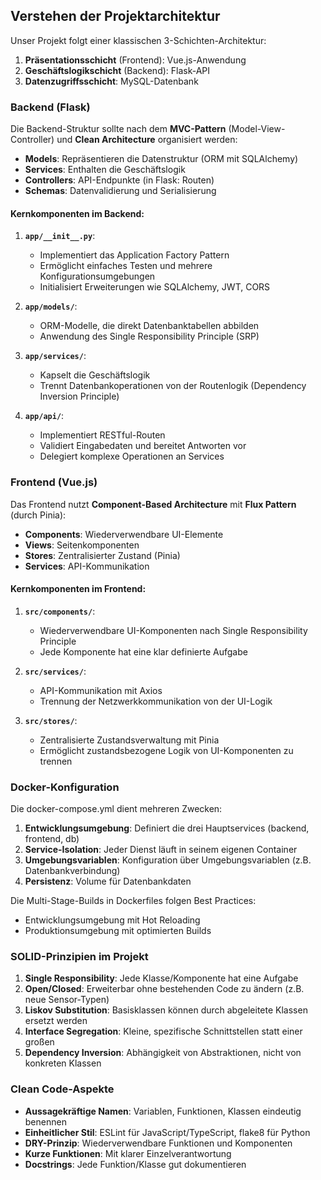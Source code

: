 ## Verstehen der Projektarchitektur

Unser Projekt folgt einer klassischen 3-Schichten-Architektur:

1. **Präsentationsschicht** (Frontend): Vue.js-Anwendung
2. **Geschäftslogikschicht** (Backend): Flask-API
3. **Datenzugriffsschicht**: MySQL-Datenbank

### Backend (Flask)

Die Backend-Struktur sollte nach dem **MVC-Pattern** (Model-View-Controller) und **Clean Architecture** organisiert werden:

- **Models**: Repräsentieren die Datenstruktur (ORM mit SQLAlchemy)
- **Services**: Enthalten die Geschäftslogik
- **Controllers**: API-Endpunkte (in Flask: Routen)
- **Schemas**: Datenvalidierung und Serialisierung

#### Kernkomponenten im Backend:

1. **`app/__init__.py`**: 
   - Implementiert das Application Factory Pattern
   - Ermöglicht einfaches Testen und mehrere Konfigurationsumgebungen
   - Initialisiert Erweiterungen wie SQLAlchemy, JWT, CORS

2. **`app/models/`**: 
   - ORM-Modelle, die direkt Datenbanktabellen abbilden
   - Anwendung des Single Responsibility Principle (SRP)

3. **`app/services/`**:
   - Kapselt die Geschäftslogik
   - Trennt Datenbankoperationen von der Routenlogik (Dependency Inversion Principle)

4. **`app/api/`**:
   - Implementiert RESTful-Routen
   - Validiert Eingabedaten und bereitet Antworten vor
   - Delegiert komplexe Operationen an Services

### Frontend (Vue.js)

Das Frontend nutzt **Component-Based Architecture** mit **Flux Pattern** (durch Pinia):

- **Components**: Wiederverwendbare UI-Elemente
- **Views**: Seitenkomponenten
- **Stores**: Zentralisierter Zustand (Pinia)
- **Services**: API-Kommunikation

#### Kernkomponenten im Frontend:

1. **`src/components/`**:
   - Wiederverwendbare UI-Komponenten nach Single Responsibility Principle
   - Jede Komponente hat eine klar definierte Aufgabe

2. **`src/services/`**:
   - API-Kommunikation mit Axios
   - Trennung der Netzwerkkommunikation von der UI-Logik

3. **`src/stores/`**:
   - Zentralisierte Zustandsverwaltung mit Pinia
   - Ermöglicht zustandsbezogene Logik von UI-Komponenten zu trennen

### Docker-Konfiguration

Die docker-compose.yml dient mehreren Zwecken:

1. **Entwicklungsumgebung**: Definiert die drei Hauptservices (backend, frontend, db)
2. **Service-Isolation**: Jeder Dienst läuft in seinem eigenen Container
3. **Umgebungsvariablen**: Konfiguration über Umgebungsvariablen (z.B. Datenbankverbindung)
4. **Persistenz**: Volume für Datenbankdaten

Die Multi-Stage-Builds in Dockerfiles folgen Best Practices:
- Entwicklungsumgebung mit Hot Reloading
- Produktionsumgebung mit optimierten Builds

### SOLID-Prinzipien im Projekt

1. **Single Responsibility**: Jede Klasse/Komponente hat eine Aufgabe
2. **Open/Closed**: Erweiterbar ohne bestehenden Code zu ändern (z.B. neue Sensor-Typen)
3. **Liskov Substitution**: Basisklassen können durch abgeleitete Klassen ersetzt werden
4. **Interface Segregation**: Kleine, spezifische Schnittstellen statt einer großen
5. **Dependency Inversion**: Abhängigkeit von Abstraktionen, nicht von konkreten Klassen

### Clean Code-Aspekte

- **Aussagekräftige Namen**: Variablen, Funktionen, Klassen eindeutig benennen
- **Einheitlicher Stil**: ESLint für JavaScript/TypeScript, flake8 für Python
- **DRY-Prinzip**: Wiederverwendbare Funktionen und Komponenten
- **Kurze Funktionen**: Mit klarer Einzelverantwortung
- **Docstrings**: Jede Funktion/Klasse gut dokumentieren
